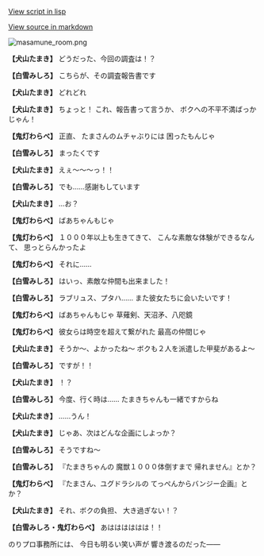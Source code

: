 [View script in lisp](../scripts/202208060.txt)

[View source in markdown](202208060.md)

![masamune_room.png](../images/backgrounds/masamune_room.png)

**【犬山たまき】**
どうだった、今回の調査は！？

**【白雪みしろ】**
こちらが、その調査報告書です

**【犬山たまき】**
どれどれ

**【犬山たまき】**
ちょっと！
これ、報告書って言うか、
ボクへの不平不満ばっかじゃん！

**【鬼灯わらべ】**
正直、
たまさんのムチャぶりには
困ったもんじゃ

**【白雪みしろ】**
まったくです

**【犬山たまき】**
えぇ～～～っ！！

**【白雪みしろ】**
でも……感謝もしています

**【犬山たまき】**
…お？

**【鬼灯わらべ】**
ばあちゃんもじゃ

**【鬼灯わらべ】**
１０００年以上も生きてきて、
こんな素敵な体験ができるなんて、
思っとらんかったよ

**【鬼灯わらべ】**
それに……

**【白雪みしろ】**
はいっ、素敵な仲間も出来ました！

**【白雪みしろ】**
ラブリュス、プタハ……
また彼女たちに会いたいです！

**【鬼灯わらべ】**
ばあちゃんもじゃ
草薙剣、天沼矛、八咫鏡

**【鬼灯わらべ】**
彼女らは時空を超えて繋がれた
最高の仲間じゃ

**【犬山たまき】**
そうか～、よかったね～
ボクも２人を派遣した甲斐があるよ～

**【白雪みしろ】**
ですが！！

**【犬山たまき】**
！？

**【白雪みしろ】**
今度、行く時は……
たまきちゃんも一緒ですからね

**【犬山たまき】**
……うん！

**【犬山たまき】**
じゃあ、次はどんな企画にしよっか？

**【白雪みしろ】**
そうですね～

**【白雪みしろ】**
『たまきちゃんの
魔獣１０００体倒すまで
帰れません』とか？

**【鬼灯わらべ】**
『たまさん、ユグドラシルの
てっぺんからバンジー企画』とか？

**【犬山たまき】**
それ、ボクの負担、
大き過ぎない！？

**【白雪みしろ・鬼灯わらべ】**
あはははははは！！

のりプロ事務所には、
今日も明るい笑い声が
響き渡るのだった――

